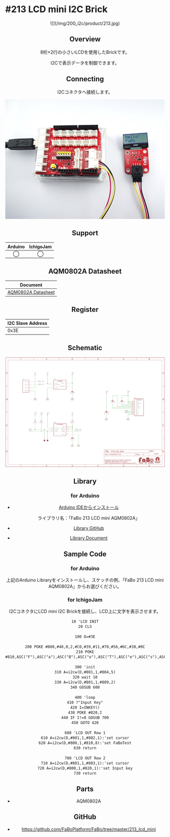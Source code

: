 # #213 LCD mini I2C Brick

<center>![](/img/200_i2c/product/213.jpg)
<!--COLORME-->

## Overview
8桁×2行の小さいLCDを使用したBrickです。

I2Cで表示データを制御できます。

## Connecting
I2Cコネクタへ接続します。

![](/img/200_i2c/connect/213_lcdmini_connect.jpg)

## Support
|Arduino|IchigoJam|
|:--:|:--:|
|◯|◯|

## AQM0802A Datasheet
| Document |
| -- |
| [AQM0802A Datasheet](http://akizukidenshi.com/catalog/g/gP-06669/) |

## Register
| I2C Slave Address |
|:-- |
| 0x3E |

## Schematic
![](/img/200_i2c/schematic/213_lcd_mini.png)

## Library
### for Arduino
- [Arduino IDEからインストール](http://fabo.io/library_install.html)

  ライブラリ名：「FaBo 213 LCD mini AQM0802A」

- [Library GitHub](https://github.com/FaBoPlatform/FaBoLCDmini-AQM0802A-Library)
- [Library Document](http://fabo.io/doxygen/FaBoLCDmini-AQM0802A-Library)

## Sample Code
### for Arduino
上記のArduino Libraryをインストールし、スケッチの例、「FaBo 213 LCD mini AQM0802A」からお選びください。

### for IchigoJam
I2CコネクタにLCD mini I2C Brickを接続し、LCD上に文字を表示させます。
```
10 'LCD INIT
20 CLS

100 D=#3E

200 POKE #800,#40,0,2,#C0,#39,#11,#70,#56,#6C,#38,#0C
210 POKE #810,ASC("F"),ASC("a"),ASC("B"),ASC("o"),ASC("T"),ASC("e"),ASC("s"),ASC("t")

300 'init
310 A=i2cw(D,#801,1,#804,5)
320 wait 10
330 A=i2cw(D,#801,1,#809,2)
340 GOSUB 600

400 'loop
410 ?"Input Key"
420 I=INKEY()
430 POKE #820,I
440 IF I!=0 GOSUB 700
450 GOTO 420

600 'LCD OUT Row 1
610 A=i2cw(D,#801,1,#802,1):'set cursor
620 A=i2cw(D,#800,1,#810,8):'set FaBoTest
630 return

700 'LCD OUT Row 2
710 A=i2cw(D,#801,1,#803,1):'set cursor
720 A=i2cw(D,#800,1,#820,1):'set Input key
730 return
```

## Parts
- AQM0802A

## GitHub
- https://github.com/FaBoPlatform/FaBo/tree/master/213_lcd_mini
